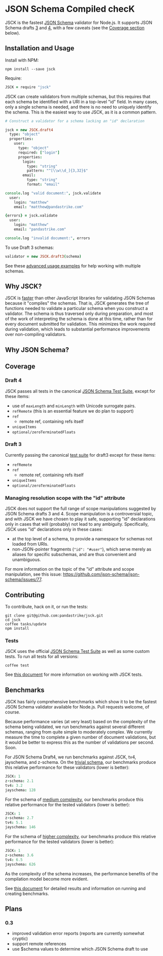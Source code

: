 # JSON Schema Compiled checK

JSCK is the fastest [JSON Schema](http://json-schema.org) validator for Node.js.
It supports JSON Schema drafts
[3][draft3_doc] and
[4][draft4_doc],
with a few caveats (see the [Coverage section](#coverage) below).


## Installation and Usage

Install with NPM:

    npm install --save jsck


Require:

```coffee
JSCK = require "jsck"
```

JSCK can create validators from multiple schemas, but this requires that
each schema be identified with a URI in a top-level "id" field.  In many
cases, only a single schema is needed, and there is no need to uniquely
identify the schema.  This is the easiest way to use JSCK, as it is a
common pattern.


```coffee
# Construct a validator for a schema lacking an "id" declaration

jsck = new JSCK.draft4
  type: "object"
  properties:
    user:
      type: "object"
      required: ["login"]
      properties:
        login:
          type: "string"
          pattern: "^[\\w\\d_]{3,32}$"
        email:
          type: "string"
          format: "email"

console.log "valid document:", jsck.validate
  user:
    login: "matthew"
    email: "matthew@pandastrike.com"

{errors} = jsck.validate
  user:
    login: "matthew"
    email: "pandastrike.com"

console.log "invalid document:", errors

```



To use Draft 3 schemas:

```.coffee
validator = new JSCK.draft3(schema)
```


See these [advanced usage examples](examples/draft3_advanced.coffee) for help
working with multiple schemas.



## Why JSCK?

JSCK is [faster](#benchmarks) than other JavaScript libraries for validating
JSON Schemas because it "compiles" the schemas. That is, JSCK generates the
tree of functions needed to validate a particular schema when you construct a
validator.  The schema is thus traversed only during preparation, and most of
the work of interpreting the schema is done at this time, rather than for every
document submitted for validation.  This minimizes the work required during
validation, which leads to substantial performance improvements over
non-compiling validators.


## Why JSON Schema?


## Coverage

### Draft 4

JSCK passes all tests in the canonical
[JSON Schema Test Suite][canonical], except for these items:

* use of `maxLength` and `minLength` with Unicode surrogate pairs.
* `refRemote` (this is an essential feature we do plan to support)
* `ref`
  * remote ref, containing refs itself
* `uniqueItems`
* `optional/zeroTerminatedFloats`


### Draft 3

Currently passing the canonical [test suite][canonical] for draft3 except for
these items:

* `refRemote`
* `ref`
  * remote ref, containing refs itself
* `uniqueItems`
* `optional/zeroTerminatedFloats`

### Managing resolution scope with the "id" attribute

JSCK does not support the full range of scope manipulations suggested by JSON
Schema drafts 3 and 4.  Scope manipulation is a controversial topic, and with
JSCK we have chosen to play it safe, supporting "id" declarations only in cases
that will (probably) not lead to any ambiguity. Specifically, JSCK uses "id"
declarations only in these cases:

* at the top level of a schema, to provide a namespace for schemas not loaded from URIs.
* non-JSON-pointer fragments (`"id": "#user"`), which serve merely as aliases for specific subschemas, and are thus convenient and unambiguous.

For more information on the topic of the "id" attribute and scope manipulation,
see this issue: https://github.com/json-schema/json-schema/issues/77.


## Contributing

To contribute, hack on it, or run the tests:

```shell
git clone git@github.com:pandastrike/jsck.git
cd jsck
coffee tasks/update
npm install
```

### Tests

JSCK uses the official [JSON Schema Test Suite][canonical] as well as some
custom tests. To run all tests for all versions:

    coffee test

See [this document](doc/tests.md) for more information on working with JSCK tests.


## Benchmarks

JSCK has fairly comprehensive benchmarks which show it to be the fastest JSON
Schema validator available for Node.js.  Pull requests welcome, of course.

Because performance varies (at very least) based on the complexity
of the schema being validated, we run benchmarks against several different
schemas, ranging from quite simple to moderately complex.  We currently measure
the time to complete a given number of document validations, but it would be
better to express this as the number of validations per second.  Soon.

For JSON Schema Draft4, we run benchmarks against JSCK, tv4, jayschema, and
z-schema.  On the
[trivial schema](benchmarks/draft4/trivial/schema.coffee),
our benchmarks produce this relative performance for these validators
(lower is better):

```coffee
JSCK: 1
z-schema: 2.1
tv4: 3.2
jayschema: 128
```


For the schema of [medium complexity](benchmarks/draft4/medium/schema.coffee),
our benchmarks produce this relative performance for the tested validators
(lower is better):

```coffee
JSCK: 1
z-schema: 2.7
tv4: 5.1
jayschema: 146
```

For the schema of [higher complexity](benchmarks/draft4/complex/schema.coffee),
our benchmarks produce this relative performance for the tested validators
(lower is better):

```coffee
JSCK: 1
z-schema: 3.6
tv4: 6.5
jayschema: 626
```

As the complexity of the schema increases, the performance benefits of the
compilation model become more evident.


See [this document](doc/benchmarks.md) for detailed results and information on
running and creating benchmarks.


## Plans

### 0.3
* improved validation error reports (reports are currently somewhat cryptic)
* support remote references
* use $schema values to determine which JSON Schema draft to use


[draft3_doc]:http://tools.ietf.org/html/draft-zyp-json-schema-03
[draft3_impl]:https://github.com/json-schema/json-schema/tree/master/draft-03
[draft4_doc]:http://tools.ietf.org/html/draft-zyp-json-schema-04
[canonical]:https://github.com/json-schema/JSON-Schema-Test-Suite

